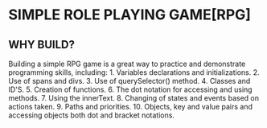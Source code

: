 # SIMPLE ROLE PLAYING GAME[RPG]

## WHY BUILD?
Building a simple RPG game is a great way to practice and demonstrate programming skills, including:
    1. Variables declarations and initializations.
    2. Use of spans and divs.
    3. Use of querySelector() method.
    4. Classes and ID'S.
    5. Creation of functions.
    6. The dot notation for accessing and using methods.
    7. Using the innerText.
    8. Changing of states and events based on actions taken.
    9. Paths and priorities.
    10. Objects, key and value pairs and accessing objects both dot and bracket notations.
